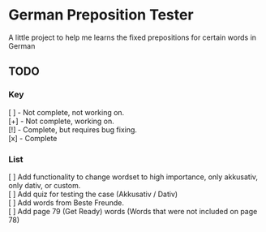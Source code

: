 # German Preposition Tester
A little project to help me learns the fixed prepositions for certain words in German

## TODO
### Key
[ ] - Not complete, not working on.\
[+] - Not complete, working on.\
[!] - Complete, but requires bug fixing.\
[x] - Complete

### List
[ ] Add functionality to change wordset to high importance, only akkusativ, only dativ, or custom.\
[ ] Add quiz for testing the case (Akkusativ / Dativ)\
[ ] Add words from Beste Freunde.\
[ ] Add page 79 (Get Ready) words (Words that were not included on page 78)
